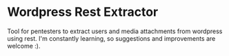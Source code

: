 # Wordpress Rest Extractor
Tool for pentesters to extract users and media attachments from wordpress using rest.
I'm constantly learning, so suggestions and improvements are welcome :).
